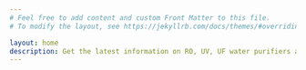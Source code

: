 ```yaml
---
# Feel free to add content and custom Front Matter to this file.
# To modify the layout, see https://jekyllrb.com/docs/themes/#overriding-theme-defaults

layout: home
description: Get the latest information on RO, UV, UF water purifiers and the technology behind them. Make the best choice for your family when it comes to buying a water purifer.
---
```


